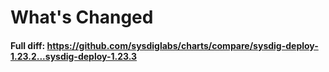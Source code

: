 # What's Changed

#### Full diff: https://github.com/sysdiglabs/charts/compare/sysdig-deploy-1.23.2...sysdig-deploy-1.23.3
